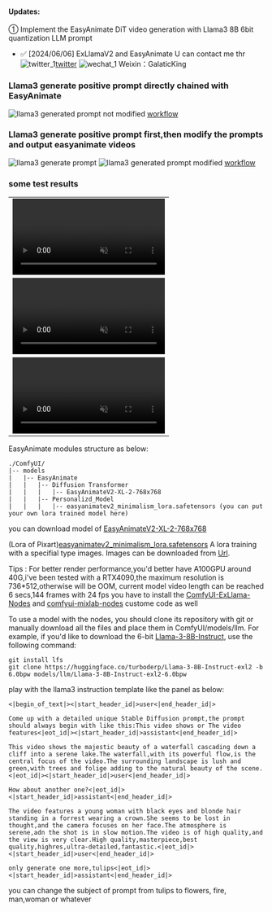 #### Updates:
① Implement the EasyAnimate DiT video generation with Llama3 8B 6bit quantization LLM prompt
- ✅ [2024/06/06] ExLlamaV2 and EasyAnimate
U can contact me thr ![twitter_1](https://github.com/frankchieng/ComfyUI_Aniportrait/assets/130369523/27b4fcae-e50c-477d-86f4-dacf7fd052f4)[twitter](https://twitter.com/kurtqian) ![wechat_1](https://github.com/frankchieng/ComfyUI_Aniportrait/assets/130369523/b95cd0a2-4188-4eb3-b1de-5f6eeab71045) Weixin：GalaticKing

### Llama3 generate positive prompt directly chained with EasyAnimate
![llama3 generated prompt not modified](https://github.com/frankchieng/ComfyUI_llm_easyanimiate/blob/main/assets/easyanimate1.png)
[workflow](https://github.com/frankchieng/ComfyUI_llm_easyanimiate/blob/main/assets/easyanimate_llm_chain_workflow.json)

### Llama3 generate positive prompt first,then modify the prompts and output easyanimate videos
![llama3 generate prompt](https://github.com/frankchieng/ComfyUI_llm_easyanimiate/blob/main/assets/easyanimate2.png)
![llama3 generated prompt modified](https://github.com/frankchieng/ComfyUI_llm_easyanimiate/blob/main/assets/easyanimate3.png)
[workflow](https://github.com/frankchieng/ComfyUI_llm_easyanimiate/blob/main/assets/easyanimate_without_llm_chain_workflow.json)

### some test results
<table class="center">
<tr>
    <td width=100% style="border: none">
        <video controls autoplay loop src="https://github.com/frankchieng/ComfyUI_llm_easyanimiate/assets/130369523/86a20d32-702a-4a3f-a7d5-abcf1419a23c" muted="false"></video>
    </td>
</tr>
<tr>
    <td width=100% style="border: none">
        <video controls autoplay loop src="https://github.com/frankchieng/ComfyUI_llm_easyanimiate/assets/130369523/381d7458-57d9-4da4-8e47-a6aa32f39fad" muted="false"></video>
    </td>
</tr>
<tr>
    <td width=100% style="border: none">
        <video controls autoplay loop src="https://github.com/frankchieng/ComfyUI_llm_easyanimiate/assets/130369523/da7c3388-c17b-4b69-bbdf-51dbb4a12cbf" muted="false"></video>
    </td>
</tr>
</table>

EasyAnimate modules structure as below:
```text
./ComfyUI/
|-- models
|   |-- EasyAnimate
|   |   |-- Diffusion Transformer
|   |   |   |-- EasyAnimateV2-XL-2-768x768
|   |   |-- Personalizd_Model
|   |   |   |-- easyanimatev2_minimalism_lora.safetensors (you can put your own lora trained model here)
```
you can download model of [EasyAnimateV2-XL-2-768x768](https://huggingface.co/alibaba-pai/EasyAnimateV2-XL-2-768x768/tree/main)

(Lora of Pixart)[easyanimatev2_minimalism_lora.safetensors](https://pai-aigc-photog.oss-cn-hangzhou.aliyuncs.com/easyanimate/Personalized_Model/easyanimatev2_minimalism_lora.safetensors)
A lora training with a specifial type images. Images can be downloaded from [Url](https://pai-aigc-photog.oss-cn-hangzhou.aliyuncs.com/webui/Minimalism.zip).

Tips :
For better render performance,you'd better have A100GPU around 40G,i've been tested with a RTX4090,the maximum resolution is 736*512,otherwise will be OOM, current model video length can be reached 6 secs,144 frames with 24 fps
you have to install the [ComfyUI-ExLlama-Nodes](https://github.com/Zuellni/ComfyUI-ExLlama-Nodes) and [comfyui-mixlab-nodes](https://github.com/shadowcz007/comfyui-mixlab-nodes) custome code as well

To use a model with the nodes, you should clone its repository with git or manually download all the files and place them in ComfyUI/models/llm. For example, if you'd like to download the 6-bit [Llama-3-8B-Instruct](https://huggingface.co/turboderp/Llama-3-8B-Instruct-exl2/tree/6.0bpw), use the following command:
```shell
git install lfs
git clone https://huggingface.co/turboderp/Llama-3-8B-Instruct-exl2 -b 6.0bpw models/llm/Llama-3-8B-Instruct-exl2-6.0bpw
```

play with the llama3 instruction template like the panel as below:
```text
<|begin_of_text|><|start_header_id|>user<|end_header_id|>

Come up with a detailed unique Stable Diffusion prompt,the prompt should always begin with like this:This video shows or The video features<|eot_id|><|start_header_id|>assistant<|end_header_id|>

This video shows the majestic beauty of a waterfall cascading down a cliff into a serene lake.The waterfall,with its powerful flow,is the central focus of the video.The surrounding landscape is lush and green,with trees and folige adding to the natural beauty of the scene.<|eot_id|><|start_header_id|>user<|end_header_id|>

How about another one?<|eot_id|><|start_header_id|>assistant<|end_header_id|>

The video features a young woman with black eyes and blonde hair standing in a forrest wearing a crown.She seems to be lost in thought,and the camera focuses on her face.The atmosphere is serene,adn the shot is in slow motion.The video is of high quality,and the view is very clear.High quality,masterpiece,best quality,highres,ultra-detailed,fantastic.<|eot_id|><|start_header_id|>user<|end_header_id|>

only generate one more,tulips<|eot_id|><|start_header_id|>assistant<|end_header_id|>
```
you can change the subject of prompt from tulips to flowers, fire, man,woman or whatever
